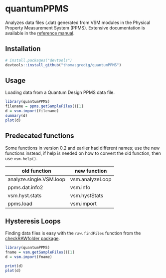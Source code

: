 # quantumPPMS

Analyzes data files (.dat) generated from VSM modules in the Physical Property Measurement System (PPMS). Extensive documentation is available in the [reference manual](https://thomasgredig.github.io/quantumPPMS/).


## Installation

```R
# install.packages("devtools")
devtools::install_github("thomasgredig/quantumPPMS")
```

## Usage

Loading data from a Quantum Design PPMS data file.

```R
library(quantumPPMS)
filename = ppms.getSampleFiles()[1]
d = vsm.import(filename)
summary(d)
plot(d)
```

## Predecated functions

Some functions in version 0.2 and earlier had different names; use the new functions instead, if help is needed on how to convert the old function, then use `vsm.help()`.

| old function               | new function |
|----------------------------|--------------|
| analyze.single.VSM.loop    |   vsm.analyzeLoop  |
| ppms.dat.info2  | vsm.info |
| vsm.hyst.stats  | vsm.hystStats |
| ppms.load | vsm.import |

   

## Hysteresis Loops

Finding data files is easy with the `raw.findFiles` function from the [checkRAWfolder package](https://github.com/thomasgredig/checkRAWfolder).

```R
library(quantumPPMS)
fname = vsm.getSampleFiles()[1]
d = vsm.import(fname)

print(d)
plot(d)
```



